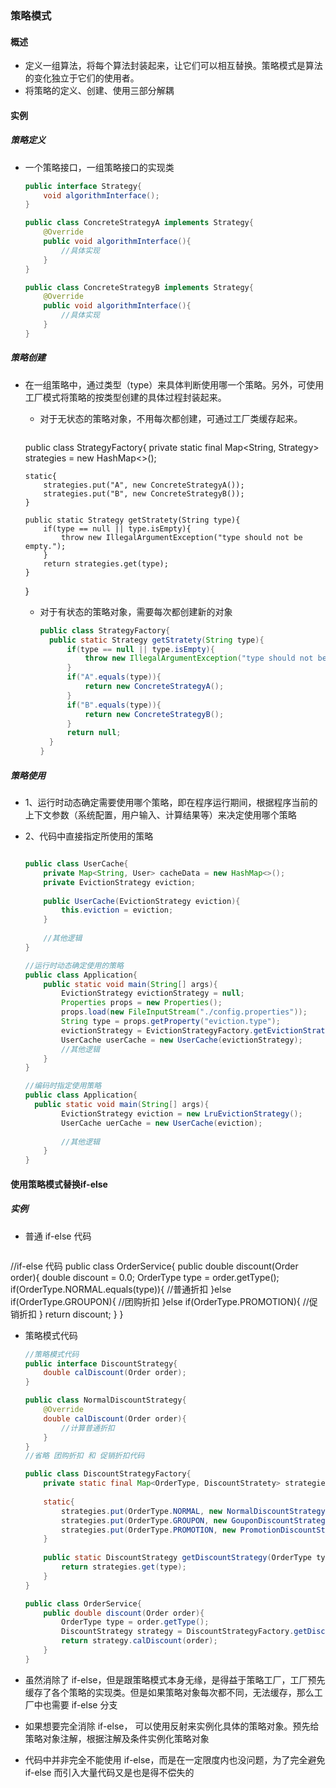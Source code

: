 ### 策略模式

#### 概述

- 定义一组算法，将每个算法封装起来，让它们可以相互替换。策略模式是算法的变化独立于它们的使用者。
- 将策略的定义、创建、使用三部分解耦

#### 实例

##### 策略定义

- 一个策略接口，一组策略接口的实现类

  ```java
  public interface Strategy{
      void algorithmInterface();
  }
  
  public class ConcreteStrategyA implements Strategy{
      @Override
      public void algorithmInterface(){
          //具体实现
      }
  }
  
  public class ConcreteStrategyB implements Strategy{
      @Override
      public void algorithmInterface(){
          //具体实现
      }
  }
  ```

##### 策略创建

- 在一组策略中，通过类型（type）来具体判断使用哪一个策略。另外，可使用工厂模式将策略的按类型创建的具体过程封装起来。

  - 对于无状态的策略对象，不用每次都创建，可通过工厂类缓存起来。

  	```java
  public class StrategyFactory{
      private static final Map<String, Strategy> strategies = new HashMap<>();
      
      static{
          strategies.put("A", new ConcreteStrategyA());
          strategies.put("B", new ConcreteStrategyB());
      }
      
      public static Strategy getStratety(String type){
          if(type == null || type.isEmpty){
              throw new IllegalArgumentException("type should not be empty.");
          }
          return strategies.get(type);
      }
  }

  - 对于有状态的策略对象，需要每次都创建新的对象

    ```java
    public class StrategyFactory{
      public static Strategy getStratety(String type){
          if(type == null || type.isEmpty){
              throw new IllegalArgumentException("type should not be empty.");
          }
          if("A".equals(type)){
              return new ConcreteStrategyA();
          }
          if("B".equals(type)){
              return new ConcreteStrategyB();
          }
          return null;
      }
    }
    ```

##### 策略使用

- 1、运行时动态确定需要使用哪个策略，即在程序运行期间，根据程序当前的上下文参数（系统配置，用户输入、计算结果等）来决定使用哪个策略

- 2、代码中直接指定所使用的策略

  ```java
  
  public class UserCache{
      private Map<String, User> cacheData = new HashMap<>();
      private EvictionStrategy eviction;
      
      public UserCache(EvictionStrategy eviction){
          this.eviction = eviction;
      }
      
      //其他逻辑
  }
  
  //运行时动态确定使用的策略
  public class Application{
      public static void main(String[] args){
          EvictionStrategy evictionStrategy = null;
          Properties props = new Properties();
          props.load(new FileInputStream("./config.properties"));
          String type = props.getProperty("eviction.type");
          evictionStrategy = EvictionStrategyFactory.getEvictionStrategy(type);
          UserCache userCache = new UserCache(evictionStrategy);
          //其他逻辑
      }
  }
  
  //编码时指定使用策略
  public class Application{
   	public static void main(String[] args){
          EvictionStrategy eviction = new LruEvictionStrategy();
          UserCache uerCache = new UserCache(eviction);
          
          //其他逻辑
      }   
  }
  ```



#### 使用策略模式替换if-else

##### 实例

- 普通 if-else 代码

	```java
//if-else 代码
public class OrderService{
    public double discount(Order order){
        double discount = 0.0;
        OrderType type = order.getType();
        if(OrderType.NORMAL.equals(type)){
            //普通折扣
        }else if(OrderType.GROUPON){
            //团购折扣
        }else if(OrderType.PROMOTION){
            //促销折扣
        }
        return discount;
    }
}

- 策略模式代码

  ```java
  //策略模式代码
  public interface DiscountStrategy{
      double calDiscount(Order order);
  }
  
  public class NormalDiscountStrategy{
      @Override
      double calDiscount(Order order){
          //计算普通折扣
      }
  }
  //省略 团购折扣 和 促销折扣代码
  
  public class DiscountStrategyFactory{
      private static final Map<OrderType, DiscountStratety> strategies = new HashMap<>();
      
      static{
          strategies.put(OrderType.NORMAL, new NormalDiscountStrategy());
          strategies.put(OrderType.GROUPON, new GouponDiscountStrategy());
          strategies.put(OrderType.PROMOTION, new PromotionDiscountStrategy());
      }
      
      public static DiscountStrategy getDiscountStrategy(OrderType type){
          return strategies.get(type);
      }
  }
  
  public class OrderService{
      public double discount(Order order){
          OrderType type = order.getType();
          DiscountStrategy strategy = DiscountStrategyFactory.getDiscountStrategy(type);
          return strategy.calDiscount(order);
      }
  }
  
  ```

- 虽然消除了 if-else，但是跟策略模式本身无缘，是得益于策略工厂，工厂预先缓存了各个策略的实现类。但是如果策略对象每次都不同，无法缓存，那么工厂中也需要 if-else 分支

- 如果想要完全消除 if-else， 可以使用反射来实例化具体的策略对象。预先给策略对象注解，根据注解及条件实例化策略对象
- 代码中并非完全不能使用 if-else，而是在一定限度内也没问题，为了完全避免 if-else 而引入大量代码又是也是得不偿失的

